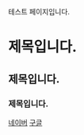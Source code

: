 테스트 페이지입니다.
# 제목입니다.
## 제목입니다.
### 제목입니다.

[네이버](https://www.naver.com)
[구글](https://www.google.com) 
